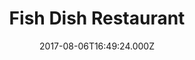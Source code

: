 ---
date: 2017-08-06T16:49:24.000Z
title: Fish Dish Restaurant
latitude: 51.95866164415806
longitude: 1.3460589464395554
url: http://www.myfishdish.co.uk
category: checkin
---